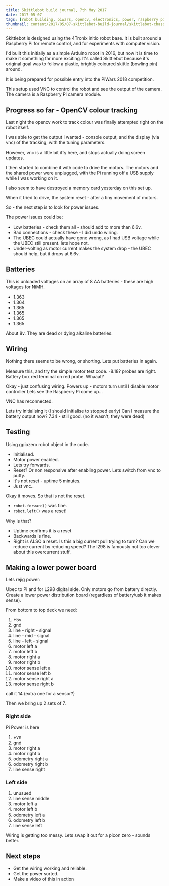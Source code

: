 ```yaml
---
title: Skittlebot build journal, 7th May 2017
date: 2017-05-07
tags: [robot building, piwars, opencv, electronics, power, raspberry pi robotics project, raspberry pi opencv project, gpiozero robotics project]
thumbnail: content/2017/05/07-skittlebot-build-journal/skittlebot-chassis-thumb.png
---
```

Skittlebot is designed using the 4Tronix initio robot base. It is built around a Raspberry Pi for remote control, and for experiments with computer vision.

I'd built this initially as a simple Arduino robot in 2016, but now it is time to make it something far more exciting. It's called Skittlebot because it's original goal was to follow a plastic, brightly coloured skittle (bowling pin) around. 

It is being prepared for possible entry into the PiWars 2018 competition.

This setup used VNC to control the robot and see the output of the camera. The camera is a Raspberry Pi camera module.

## Progress so far - OpenCV colour tracking

Last night the opencv work to track colour was finally attempted right on the robot itself.

I was able to get the output I wanted - console output, and the display (via vnc) of the tracking, with the tuning parameters.

However, vnc is a little bit iffy here, and stops actually doing screen updates.

I then started to combine it with code to drive the motors.
The motors and the shared power were unplugged, with the Pi running off a USB  supply while I was working on it.

I also seem to have destroyed a memory card yesterday on this set up.

When it tried to drive, the system reset - after a tiny movement of motors.

So - the next step is to look for power issues.

The power issues could be:

- Low batteries - check them all - should add to more than 6.6v.
- Bad connections - check these - I did undo wiring.
- The UBEC could actually have gone wrong, as I had USB voltage while the UBEC still present. lets hope not.
- Under-volting as motor current makes the system drop - the UBEC should help, but it drops at 6.6v.

## Batteries

This is unloaded voltages on an array of 8 AA batteries - these are high voltages for NiMH.

- 1.363
- 1.364
- 1.365
- 1.365
- 1.365
- 1.365

About 8v. They are dead or dying alkaline batteries.

## Wiring

Nothing there seems to be wrong, or shorting.
Lets put batteries in again.

Measure this, and try the simple motor test code.
-8.18? probes are right. Battery box red terminal on red probe. Whaaat?

Okay - just confusing wiring.
Powers up - motors turn until I disable motor controller
Lets see the Raspberry Pi come up...

VNC has reconnected.

Lets try initialising it (I should initialise to stopped early)
Can I measure the battery output now? 7.34 - still good. (no it wasn't, they were dead)

## Testing

Using gpiozero robot object in the code.

- Initialised.
- Motor power enabled.
- Lets try forwards.
- Reset? Or non responsive after enabling power. Lets switch from vnc to putty.
- It's not reset - uptime 5 minutes.
- Just vnc..

Okay it moves.
So that is not the reset.

- `robot.forward()` was fine.
- `robot.left()` was a reset!

Why is that?

- Uptime confirms it is a reset
- Backwards is fine.
- Right is ALSO a reset. Is this a big current pull trying to turn? Can we reduce current by reducing speed? The l298 is famously not too clever about this overcurrent stuff.

## Making a lower power board

Lets rejig power:

Ubec to Pi and for L298 digital side. Only motors go from battery directly.
Create a lower power distribution board (regardless of battery/usb it makes sense).

From bottom to top deck we need:

1.  +5v
2.  gnd
3.  line - right - signal
4.  line - mid - signal
5.  line - left - signal
6.  motor left a
7.  motor left b
8.  motor right a
9.  motor right b
10. motor sense left a
11. motor sense left b
12. motor sense right a
13. motor sense right b

call it 14 (extra one for a sensor?)

Then we bring up 2 sets of 7.

### Right side

Pi Power is here

1. +ve
2. gnd
3. motor right a
4. motor right b
5. odometry right a
6. odometry right b
7. line sense right

### Left side

1. unusued
2. line sense middle
3. motor left a
4. motor left b
5. odometry left a
6. odometry left b
7. line sense left

Wiring is getting too messy.
Lets swap it out for a picon zero - sounds better.

## Next steps

- Get the wiring working and reliable.
- Get the power sorted.
- Make a video of this in action
